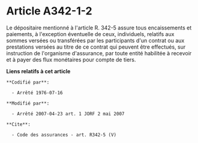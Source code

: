 # Article A342-1-2

Le dépositaire mentionné à l'article R. 342-5 assure tous encaissements et paiements, à l'exception éventuelle de ceux,
individuels, relatifs aux sommes versées ou transférées par les participants d'un contrat ou aux prestations versées au titre
de ce contrat qui peuvent être effectués, sur instruction de l'organisme d'assurance, par toute entité habilitée à recevoir
et à payer des flux monétaires pour compte de tiers.

**Liens relatifs à cet article**

	**Codifié par**:

	  - Arrêté 1976-07-16

	**Modifié par**:

	  - Arrêté 2007-04-23 art. 1 JORF 2 mai 2007

	**Cite**:

	  - Code des assurances - art. R342-5 (V)
